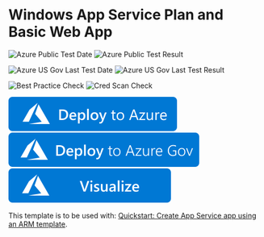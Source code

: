 # Windows App Service Plan and Basic Web App

![Azure Public Test Date](https://azurequickstartsservice.blob.core.windows.net/badges/101-app-service-docs-windows/PublicLastTestDate.svg)
![Azure Public Test Result](https://azurequickstartsservice.blob.core.windows.net/badges/101-app-service-docs-windows/PublicDeployment.svg)

![Azure US Gov Last Test Date](https://azurequickstartsservice.blob.core.windows.net/badges/101-app-service-docs-windows/FairfaxLastTestDate.svg)
![Azure US Gov Last Test Result](https://azurequickstartsservice.blob.core.windows.net/badges/101-app-service-docs-windows/FairfaxDeployment.svg)

![Best Practice Check](https://azurequickstartsservice.blob.core.windows.net/badges/101-app-service-docs-windows/BestPracticeResult.svg)
![Cred Scan Check](https://azurequickstartsservice.blob.core.windows.net/badges/101-app-service-docs-windows/CredScanResult.svg)

[![Deploy To Azure](https://raw.githubusercontent.com/Azure/azure-quickstart-templates/master/1-CONTRIBUTION-GUIDE/images/deploytoazure.svg?sanitize=true)](https://portal.azure.com/#create/Microsoft.Template/uri/https%3A%2F%2Fraw.githubusercontent.com%2FAzure%2Fazure-quickstart-templates%2Fmaster%2F101-app-service-docs-windows%2Fazuredeploy.json)
[![Deploy To Azure US Gov](https://raw.githubusercontent.com/Azure/azure-quickstart-templates/master/1-CONTRIBUTION-GUIDE/images/deploytoazuregov.svg?sanitize=true)](https://portal.azure.us/#create/Microsoft.Template/uri/https%3A%2F%2Fraw.githubusercontent.com%2FAzure%2Fazure-quickstart-templates%2Fmaster%2F101-app-service-docs-windows%2Fazuredeploy.json)
[![Visualize](https://raw.githubusercontent.com/Azure/azure-quickstart-templates/master/1-CONTRIBUTION-GUIDE/images/visualizebutton.svg?sanitize=true)](http://armviz.io/#/?load=https%3A%2F%2Fraw.githubusercontent.com%2FAzure%2Fazure-quickstart-templates%2Fmaster%2F101-app-service-docs-windows%2Fazuredeploy.json)

This template is to be used with: [Quickstart: Create App Service app using an ARM template](https://docs.microsoft.com/azure/app-service/quickstart-arm-template).
